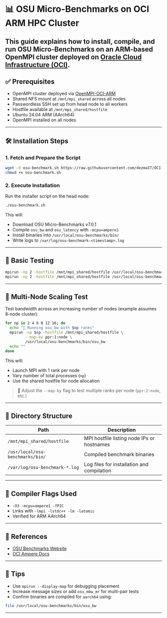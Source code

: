 # 📊 OSU Micro-Benchmarks on OCI ARM HPC Cluster

This guide explains how to install, compile, and run OSU Micro-Benchmarks on an ARM-based OpenMPI cluster deployed on [Oracle Cloud Infrastructure (OCI)](https://www.oracle.com/cloud/).  
---

## ✅ Prerequisites

- OpenMPI cluster deployed via [OpenMPI-OCI-ARM](https://github.com/dezmaIT/OpenMPI-OCI-ARM)
- Shared NFS mount at `/mnt/mpi_shared` across all nodes
- Passwordless SSH set up from head node to all workers
- Hostfile available at `/mnt/mpi_shared/hostfile`
- Ubuntu 24.04 ARM (AArch64)
- OpenMPI installed on all nodes

---

## 🛠️ Installation Steps

### 1. Fetch and Prepare the Script

```bash
wget -O osu-benchmark.sh https://raw.githubusercontent.com/dezmaIT/OCI-HPC-ARM-EXAMPLES/main/OSU-Benchmarks/osu-benchmark.sh
chmod +x osu-benchmark.sh
```

### 2. Execute Installation

Run the installer script on the head node:

```bash
./osu-benchmark.sh
```

This will:
- Download OSU Micro-Benchmarks v7.0.1
- Compile `osu_bw` and `osu_latency` with `-mcpu=ampere1`
- Install binaries into `/usr/local/osu-benchmarks/bin/`
- Write logs to `/var/log/osu-benchmark-<timestamp>.log`

---

## 🧪 Basic Testing

```bash
mpirun -np 2 -hostfile /mnt/mpi_shared/hostfile /usr/local/osu-benchmarks/bin/osu_bw
mpirun -np 2 -hostfile /mnt/mpi_shared/hostfile /usr/local/osu-benchmarks/bin/osu_latency
```

---

## 🚀 Multi-Node Scaling Test

Test bandwidth across an increasing number of nodes (example assumes 8-node cluster):

```bash
for np in 2 4 6 8 12 16; do
  echo "🔹 Running osu_bw with $np ranks"
  mpirun -np $np -hostfile /mnt/mpi_shared/hostfile \
         --map-by ppr:1:node \
         /usr/local/osu-benchmarks/bin/osu_bw
  echo ""
done
```

This will:
- Launch MPI with 1 rank per node
- Vary number of total processes (`np`)
- Use the shared hostfile for node allocation

> 🔎 Adjust the `--map-by` flag to test multiple ranks per node (`ppr:2:node`, etc.)

---

## 📂 Directory Structure

| Path | Description |
|------|-------------|
| `/mnt/mpi_shared/hostfile` | MPI hostfile listing node IPs or hostnames |
| `/usr/local/osu-benchmarks/bin/` | Compiled benchmark binaries |
| `/var/log/osu-benchmark-*.log` | Log files for installation and compilation |

---

## 🔧 Compiler Flags Used

- `-O3 -mcpu=ampere1 -fPIC`
- Links with `-lmpi -lstdc++ -lm -latomic`
- Verified for ARM AArch64

---

## 📎 References

- [OSU Benchmarks Website](https://mvapich.cse.ohio-state.edu/benchmarks/)
- [OCI Ampere Docs](https://docs.oracle.com/en-us/iaas/Content/Compute/References/arm-processors.htm)

---

## 📌 Tips

- Use `mpirun --display-map` for debugging placement
- Increase message sizes or add `osu_mbw_mr` for multi-pair tests
- Confirm binaries are compiled for `aarch64` using:

```bash
file /usr/local/osu-benchmarks/bin/osu_bw
```

---

